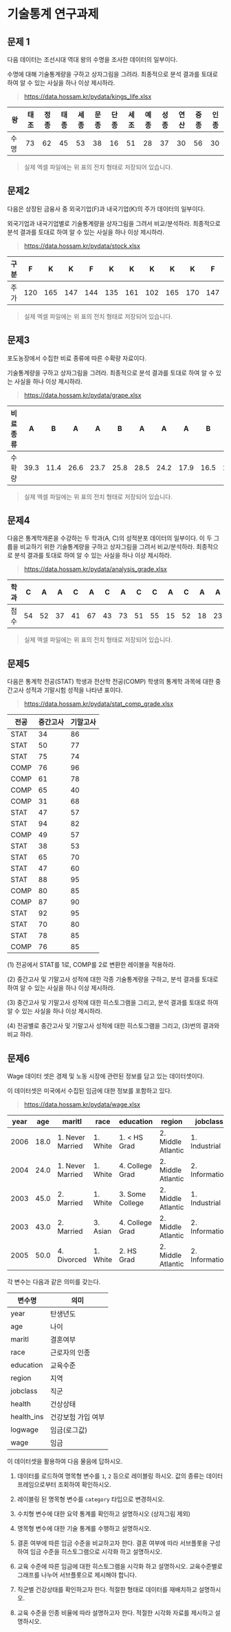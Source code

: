 # 기술통계 연구과제

## 문제 1

다음 데이터는 조선시대 역대 왕의 수명을 조사한 데이터의 일부이다.

수명에 대해 기술통계량을 구하고 상자그림을 그려라. 최종적으로 분석 결과를 토대로 하여 알 수 있는 사실을 하나 이상 제시하라.

> https://data.hossam.kr/pydata/kings_life.xlsx

| 왕  | 태조 | 정종 | 태종 | 세종 | 문종 | 단종 | 세조 | 예종 | 성종 | 연산 | 중종 | 인종 |
|----|----|----|----|----|----|----|----|----|----|----|----|----|
| 수명 | 73 | 62 | 45 | 53 | 38 | 16 | 51 | 28 | 37 | 30 | 56 | 30 |

> 실제 엑셀 파일에는 위 표의 전치 형태로 저장되어 있습니다.

## 문제2

다음은 상장된 금융사 중 외국기업(F)과 내국기업(K)의 주가 데이터의 일부이다.

외국기업과 내국기업별로 기술통계량을 상자그림을 그려서 비교/분석하라. 최종적으로 분석 결과를 토대로 하여 알 수 있는 사실을 하나 이상 제시하라.

> https://data.hossam.kr/pydata/stock.xlsx

| 구분 | F   | K   | K   | F   | K   | K   | K   | K   | K   | F   | F   | F   | F   | F   |
|----|-----|-----|-----|-----|-----|-----|-----|-----|-----|-----|-----|-----|-----|-----|
| 주가 | 120 | 165 | 147 | 144 | 135 | 161 | 102 | 165 | 170 | 147 | 235 | 161 | 139 | 150 |

> 실제 엑셀 파일에는 위 표의 전치 형태로 저장되어 있습니다.

## 문제3

포도농장에서 수집한 비료 종류에 따른 수확량 자료이다.

기술통계량을 구하고 상자그림을 그려라. 최종적으로 분석 결과를 토대로 하여 알 수 있는 사실을 하나 이상 제시하라.

> https://data.hossam.kr/pydata/grape.xlsx

| 비료종류 | A    | B    | A    | A    | B    | A    | A    | A    | B    | B    | A    |
|------|------|------|------|------|------|------|------|------|------|------|------|
| 수확량  | 39.3 | 11.4 | 26.6 | 23.7 | 25.8 | 28.5 | 24.2 | 17.9 | 16.5 | 21.1 | 24.3 |

> 실제 엑셀 파일에는 위 표의 전치 형태로 저장되어 있습니다.

## 문제4

다음은 통계학개론을 수강하는 두 학과(A, C)의 성적분포 데이터의 일부이다. 이 두 그룹을 비교하기 위한 기술통계량을 구하고 상자그림을 그려서 비교/분석하라. 최종적으로 분석 결과를 토대로 하여 알 수 있는 사실을 하나 이상 제시하라.

> https://data.hossam.kr/pydata/analysis_grade.xlsx

| 학과 | C  | A  | A  | C  | A  | C  | A  | C  | C  | A  | C  | A  | A  | A  |
|----|----|----|----|----|----|----|----|----|----|----|----|----|----|----|
| 점수 | 54 | 52 | 37 | 41 | 67 | 43 | 73 | 51 | 55 | 15 | 52 | 18 | 23 | 10 |

> 실제 엑셀 파일에는 위 표의 전치 형태로 저장되어 있습니다.

## 문제5

다음은 통계학 전공(STAT) 학생과 전산학 전공(COMP) 학생의 통계학 과목에 대한 중간고사 성적과 기말시험 성적을 나타낸 표이다.

> https://data.hossam.kr/pydata/stat_comp_grade.xlsx

| 전공   | 중간고사 | 기말고사 |
|------|------|------|
| STAT | 34   | 86   |
| STAT | 50   | 77   |
| STAT | 75   | 74   |
| COMP | 76   | 96   |
| COMP | 61   | 78   |
| COMP | 65   | 40   |
| COMP | 31   | 68   |
| STAT | 47   | 57   |
| STAT | 94   | 82   |
| COMP | 49   | 57   |
| STAT | 38   | 53   |
| STAT | 65   | 70   |
| STAT | 47   | 60   |
| STAT | 88   | 95   |
| COMP | 80   | 85   |
| COMP | 87   | 90   |
| STAT | 92   | 95   |
| STAT | 70   | 80   |
| STAT | 78   | 85   |
| COMP | 76   | 85   |

(1) 전공에서 STAT를 1로, COMP를 2로 변환한 레이블을 적용하라.

(2) 중간고사 및 기말고사 성적에 대한 각종 기술통계량을 구하고, 분석 결과를 토대로 하여 알 수 있는 사실을 하나 이상 제시하라.

(3) 중간고사 및 기말고사 성적에 대한 히스토그램을 그리고, 분석 결과를 토대로 하여 알 수 있는 사실을 하나 이상 제시하라.

(4) 전공별로 중간고사 및 기말고사 성적에 대한 히스토그램을 그리고, (3)번의 결과와 비교 하라.

## 문제6

Wage 데이터 셋은 경제 및 노동 시장에 관련된 정보를 담고 있는 데이터셋이다.

이 데이터셋은 미국에서 수집된 임금에 대한 정보를 포함하고 있다.

> https://data.hossam.kr/pydata/wage.xlsx

| year | age  | maritl           | race     | education       | region             | jobclass       | health         | health_ins | logwage | wage  |
|------|------|------------------|----------|-----------------|--------------------|----------------|----------------|------------|---------|-------|
| 2006 | 18.0 | 1. Never Married | 1. White | 1. < HS Grad    | 2. Middle Atlantic | 1. Industrial  | 1. <=Good      | 2. No      | 4.3     | 75.0  |
| 2004 | 24.0 | 1. Never Married | 1. White | 4. College Grad | 2. Middle Atlantic | 2. Information | 2. >=Very Good | 2. No      | 4.3     | 70.5  |
| 2003 | 45.0 | 2. Married       | 1. White | 3. Some College | 2. Middle Atlantic | 1. Industrial  | 1. <=Good      | 1. Yes     | 4.9     | 131.0 |
| 2003 | 43.0 | 2. Married       | 3. Asian | 4. College Grad | 2. Middle Atlantic | 2. Information | 2. >=Very Good | 1. Yes     | 5.0     | 154.7 |
| 2005 | 50.0 | 4. Divorced      | 1. White | 2. HS Grad      | 2. Middle Atlantic | 2. Information | 1. <=Good      | 1. Yes     | 4.3     | 75.0  |

각 변수는 다음과 같은 의미를 갖는다.

| 변수명 | 의미 |
|--|--|
| year | 탄생년도 |
| age | 나이 |
| maritl | 결혼여부 |
| race | 근로자의 인종 |
| education | 교육수준 |
| region | 지역 |
| jobclass | 직군 |
| health | 건상상태 |
| health_ins | 건강보험 가입 여부 |
| logwage | 임금(로그값) |
| wage | 임금 |

이 데이터셋을 활용하여 다음 물음에 답하시오.

1. 데이터를 로드하여 명목형 변수를 `1`, `2` 등으로 레이블링 하시오. 값의 종류는 데이터프레임으로부터 조회하여 확인하시오.

2. 레이블링 된 명목형 변수를 `category` 타입으로 변경하시오.

3. 수치형 변수에 대한 요약 통계를 확인하고 설명하시오 (상자그림 제외)

4. 명목형 변수에 대한 기술 통계를 수행하고 설명하시오.

5. 결혼 여부에 따른 임금 수준을 비교하고자 한다. 결혼 여부에 따라 서브플롯을 구성하여 임금 수준을 히스토그램으로 시각화 하고 설명하시오.

6. 교육 수준에 따른 임금에 대한 히스토그램을 시각화 하고 설명하시오. 교육수준별로 그래프를 나누어 서브플롯으로 제시해야 합니다.

7. 직군별 건강상태를 확인하고자 한다. 적절한 형태로 데이터를 재배치하고 설명하시오.

8. 교육 수준을 인종 비율에 따라 설명하고자 한다. 적절한 시각화 자료를 제시하고 설명하시오.